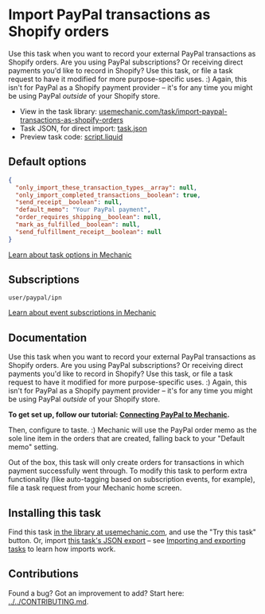 # Import PayPal transactions as Shopify orders

Use this task when you want to record your external PayPal transactions as Shopify orders. Are you using PayPal subscriptions? Or receiving direct payments you'd like to record in Shopify? Use this task, or file a task request to have it modified for more purpose-specific uses. :) Again, this isn't for PayPal as a Shopify payment provider – it's for any time you might be using PayPal *outside* of your Shopify store.

* View in the task library: [usemechanic.com/task/import-paypal-transactions-as-shopify-orders](https://usemechanic.com/task/import-paypal-transactions-as-shopify-orders)
* Task JSON, for direct import: [task.json](../../tasks/import-paypal-transactions-as-shopify-orders.json)
* Preview task code: [script.liquid](./script.liquid)

## Default options

```json
{
  "only_import_these_transaction_types__array": null,
  "only_import_completed_transactions__boolean": true,
  "send_receipt__boolean": null,
  "default_memo": "Your PayPal payment",
  "order_requires_shipping__boolean": null,
  "mark_as_fulfilled__boolean": null,
  "send_fulfillment_receipt__boolean": null
}
```

[Learn about task options in Mechanic](https://docs.usemechanic.com/article/471-task-options)

## Subscriptions

```liquid
user/paypal/ipn
```

[Learn about event subscriptions in Mechanic](https://docs.usemechanic.com/article/408-subscriptions)

## Documentation

Use this task when you want to record your external PayPal transactions as Shopify orders. Are you using PayPal subscriptions? Or receiving direct payments you'd like to record in Shopify? Use this task, or file a task request to have it modified for more purpose-specific uses. :) Again, this isn't for PayPal as a Shopify payment provider – it's for any time you might be using PayPal *outside* of your Shopify store.

**To get set up, follow our tutorial: [Connecting PayPal to Mechanic](https://help.usemechanic.com/tutorials/connecting-paypal-to-mechanic).**

Then, configure to taste. :) Mechanic will use the PayPal order memo as the sole line item in the orders that are created, falling back to your "Default memo" setting.

Out of the box, this task will only create orders for transactions in which payment successfully went through. To modify this task to perform extra functionality (like auto-tagging based on subscription events, for example), file a task request from your Mechanic home screen.

## Installing this task

Find this task [in the library at usemechanic.com](https://usemechanic.com/task/import-paypal-transactions-as-shopify-orders), and use the "Try this task" button. Or, import [this task's JSON export](../../tasks/import-paypal-transactions-as-shopify-orders.json) – see [Importing and exporting tasks](https://docs.usemechanic.com/article/505-importing-and-exporting-tasks) to learn how imports work.

## Contributions

Found a bug? Got an improvement to add? Start here: [../../CONTRIBUTING.md](../../CONTRIBUTING.md).
